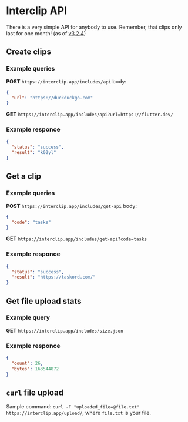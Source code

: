 # Interclip API

There is a very simple API for anybody to use. Remember, that clips only last for one month! (as of [v3.2.4](https://github.com/aperta-principium/Interclip/releases/tag/v3.2.4))
## Create clips
### Example queries
**POST**
`https://interclip.app/includes/api`
body:
```json
{
  "url": "https://duckduckgo.com"
}
```
**GET**
`https://interclip.app/includes/api?url=https://flutter.dev/`

### Example responce
```json
{
  "status": "success",
  "result": "k02yl"
}
```

## Get a clip
### Example queries
**POST**
`https://interclip.app/includes/get-api`
body:
```json
{
  "code": "tasks"
}
```
**GET**
`https://interclip.app/includes/get-api?code=tasks`

### Example responce
```json
{
  "status": "success",
  "result": "https://taskord.com/"
}
```


## Get file upload stats
### Example query
**GET**
`https://interclip.app/includes/size.json`

### Example responce
```json
{
  "count": 26,
  "bytes": 163544872
}
```

## `curl` file upload
Sample command: `curl -F "uploaded_file=@file.txt" https://interclip.app/upload/`, where `file.txt` is your file.
